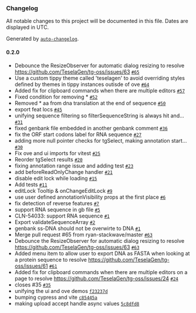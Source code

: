 ### Changelog

All notable changes to this project will be documented in this file. Dates are displayed in UTC.

Generated by [`auto-changelog`](https://github.com/CookPete/auto-changelog).

#### 0.2.0

- Debounce the ResizeObserver for automatic dialog resizing to resolve https://github.com/TeselaGen/tg-oss/issues/63 [`#65`](https://github.com/TeselaGen/tg-oss/pull/65)
- Use a custom tippy theme called 'teselagen' to avoid overriding styles defined by themes in tippy instances outisde of ove [`#64`](https://github.com/TeselaGen/tg-oss/pull/64)
- Added fix for clipboard commands when there are multiple editors [`#57`](https://github.com/TeselaGen/tg-oss/pull/57)
- Fixed condition for removing \* [`#52`](https://github.com/TeselaGen/tg-oss/pull/52)
- Removed \* aa from dna translation at the end of sequence [`#50`](https://github.com/TeselaGen/tg-oss/pull/50)
- export feat locs [`#45`](https://github.com/TeselaGen/tg-oss/pull/45)
- unifying sequence filtering so filterSequenceString is always hit and… [`#31`](https://github.com/TeselaGen/tg-oss/pull/31)
- fixed genbank file embedded in another genbank comment [`#36`](https://github.com/TeselaGen/tg-oss/pull/36)
- fix the ORF start codons label for RNA sequence [`#27`](https://github.com/TeselaGen/tg-oss/pull/27)
- adding more null pointer checks for tgSelect, making annotation start… [`#30`](https://github.com/TeselaGen/tg-oss/pull/30)
- Fix ove and ui imports for vitest [`#25`](https://github.com/TeselaGen/tg-oss/pull/25)
- Reorder tgSelect results [`#20`](https://github.com/TeselaGen/tg-oss/pull/20)
- fixing annotation range issue and adding test [`#23`](https://github.com/TeselaGen/tg-oss/pull/23)
- add beforeReadOnlyChange handler [`#21`](https://github.com/TeselaGen/tg-oss/pull/21)
- disable edit lock while loading [`#15`](https://github.com/TeselaGen/tg-oss/pull/15)
- Add tests [`#11`](https://github.com/TeselaGen/tg-oss/pull/11)
- editLock Tooltip & onChangeEditLock [`#9`](https://github.com/TeselaGen/tg-oss/pull/9)
- use user defined annotationVisibility props at the first place [`#6`](https://github.com/TeselaGen/tg-oss/pull/6)
- fix detection of reverse features [`#7`](https://github.com/TeselaGen/tg-oss/pull/7)
- support RNA sequence in gb file [`#5`](https://github.com/TeselaGen/tg-oss/pull/5)
- CLN-54033: support RNA sequence [`#1`](https://github.com/TeselaGen/tg-oss/pull/1)
- Export validateSequenceArray [`#2`](https://github.com/TeselaGen/tg-oss/pull/2)
- genbank ss-DNA should not be overwirte to DNA [`#1`](https://github.com/TeselaGen/tg-oss/pull/1)
- Merge pull request #65 from ryan-stackwave/master [`#63`](https://github.com/TeselaGen/tg-oss/issues/63)
- Debounce the ResizeObserver for automatic dialog resizing to resolve https://github.com/TeselaGen/tg-oss/issues/63 [`#63`](https://github.com/TeselaGen/tg-oss/issues/63)
- Added menu item to allow user to export DNA as FASTA when looking at a protein sequence to resolve https://github.com/TeselaGen/tg-oss/issues/61 [`#61`](https://github.com/TeselaGen/tg-oss/issues/61)
- Added fix for clipboard commands when there are multiple editors on a page to resolve https://github.com/TeselaGen/tg-oss/issues/24 [`#24`](https://github.com/TeselaGen/tg-oss/issues/24)
- closes #35 [`#35`](https://github.com/TeselaGen/tg-oss/issues/35)
- unifying the ui and ove demos [`f23237d`](https://github.com/TeselaGen/tg-oss/commit/f23237d4185830d94f362cbd1dae527ab59ad623)
- bumping cypress and vite [`c85445a`](https://github.com/TeselaGen/tg-oss/commit/c85445a93a6978bc951f9f5e8dff1a366858a045)
- making upload accept handle async values [`5c8dfd8`](https://github.com/TeselaGen/tg-oss/commit/5c8dfd8a91defd00773329d9dbfc2e15beb01bbb)
